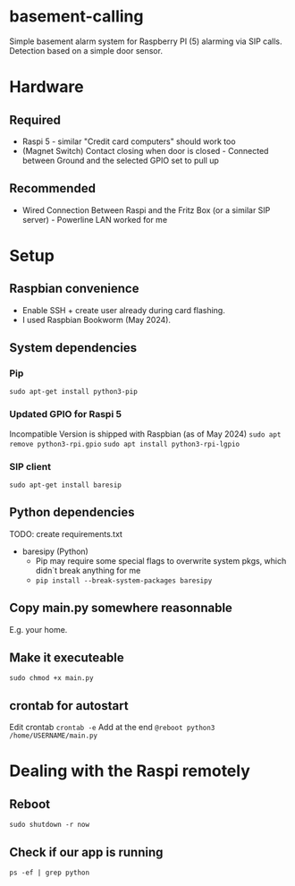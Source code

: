 # basement-calling
Simple basement alarm system for Raspberry PI (5) alarming via SIP calls. Detection based on a simple door sensor.

# Hardware

## Required
* Raspi 5 - similar "Credit card computers" should work too
* (Magnet Switch) Contact closing when door is closed - Connected between Ground and the selected GPIO set to pull up

## Recommended
* Wired Connection Between Raspi and the Fritz Box (or a similar SIP server) - Powerline LAN worked for me

# Setup
## Raspbian convenience
* Enable SSH + create user already during card flashing.
* I used Raspbian Bookworm (May 2024).

## System dependencies
### Pip
`sudo apt-get install python3-pip`

### Updated GPIO for Raspi 5
Incompatible Version is shipped with Raspbian (as of May 2024)
`sudo apt remove python3-rpi.gpio`
`sudo apt install python3-rpi-lgpio`

### SIP client
`sudo apt-get install baresip`

## Python dependencies
TODO: create requirements.txt
* baresipy (Python)
    * Pip may require some special flags to overwrite system pkgs, which didn`t break anything for me
    * `pip install --break-system-packages baresipy`

## Copy main.py somewhere reasonnable
E.g. your home.

## Make it executeable
`sudo chmod +x main.py`

## crontab for autostart
Edit crontab
`crontab -e`
Add at the end
`@reboot python3 /home/USERNAME/main.py`

# Dealing with the Raspi remotely
## Reboot
`sudo shutdown -r now`
## Check if our app is running
`ps -ef | grep python`

